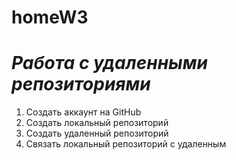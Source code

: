 # homeW3
# ***Работа с удаленными репозиториями***
1. Создать аккаунт на GitHub
2. Создать локальный репозиторий
3. Создать удаленный репозиторий
4. Связать локальный репозиторий с удаленным